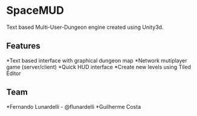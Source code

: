 SpaceMUD 
=============

Text based Multi-User-Dungeon engine created using Unity3d.


Features
-------
*Text based interface with graphical dungeon map 
*Network mutiplayer game (server/client)
*Quick HUD interface
*Create new levels using Tiled Editor 

Team
-------
*Fernando Lunardelli - @flunardelli
*Guilherme Costa